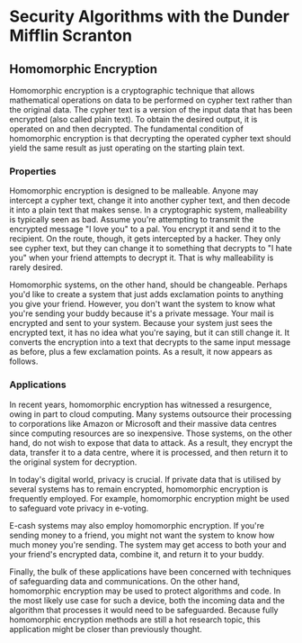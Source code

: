# Security Algorithms with the Dunder Mifflin Scranton

## Homomorphic Encryption

Homomorphic encryption is a cryptographic technique that allows mathematical operations on data to be performed on cypher text rather than the original data. The cypher text is a version of the input data that has been encrypted (also called plain text). To obtain the desired output, it is operated on and then decrypted. The fundamental condition of homomorphic encryption is that decrypting the operated cypher text should yield the same result as just operating on the starting plain text.

### Properties

Homomorphic encryption is designed to be malleable. Anyone may intercept a cypher text, change it into another cypher text, and then decode it into a plain text that makes sense. In a cryptographic system, malleability is typically seen as bad. Assume you're attempting to transmit the encrypted message "I love you" to a pal. You encrypt it and send it to the recipient. On the route, though, it gets intercepted by a hacker. They only see cypher text, but they can change it to something that decrypts to "I hate you" when your friend attempts to decrypt it. That is why malleability is rarely desired.

Homomorphic systems, on the other hand, should be changeable. Perhaps you'd like to create a system that just adds exclamation points to anything you give your friend. However, you don't want the system to know what you're sending your buddy because it's a private message. Your mail is encrypted and sent to your system. Because your system just sees the encrypted text, it has no idea what you're saying, but it can still change it. It converts the encryption into a text that decrypts to the same input message as before, plus a few exclamation points. As a result, it now appears as follows.

### Applications

In recent years, homomorphic encryption has witnessed a resurgence, owing in part to cloud computing. Many systems outsource their processing to corporations like Amazon or Microsoft and their massive data centres since computing resources are so inexpensive. Those systems, on the other hand, do not wish to expose that data to attack. As a result, they encrypt the data, transfer it to a data centre, where it is processed, and then return it to the original system for decryption.

In today's digital world, privacy is crucial. If private data that is utilised by several systems has to remain encrypted, homomorphic encryption is frequently employed. For example, homomorphic encryption might be used to safeguard vote privacy in e-voting.

E-cash systems may also employ homomorphic encryption. If you're sending money to a friend, you might not want the system to know how much money you're sending. The system may get access to both your and your friend's encrypted data, combine it, and return it to your buddy.

Finally, the bulk of these applications have been concerned with techniques of safeguarding data and communications. On the other hand, homomorphic encryption may be used to protect algorithms and code. In the most likely use case for such a device, both the incoming data and the algorithm that processes it would need to be safeguarded. Because fully homomorphic encryption methods are still a hot research topic, this application might be closer than previously thought.
